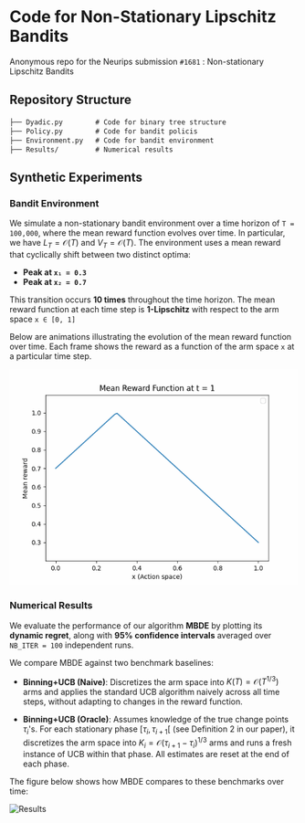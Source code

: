 # Code for Non-Stationary Lipschitz Bandits

Anonymous repo for the Neurips submission `#1681` : Non-stationary Lipschitz Bandits

## Repository Structure

``` shell
├── Dyadic.py        # Code for binary tree structure
├── Policy.py        # Code for bandit policis
├── Environment.py   # Code for bandit environment
├── Results/         # Numerical results
```

## Synthetic Experiments

### Bandit Environment
We simulate a non-stationary bandit environment over a time horizon of `T = 100,000`, where the mean reward function evolves over time. In particular, we have $L_T=\mathcal{O}(T)$ and $V_T = \mathcal{O}(T)$. The environment uses a mean reward that cyclically shift between two distinct optima:
- **Peak at `x₁ = 0.3`**
- **Peak at `x₂ = 0.7`**
  
This transition occurs **10 times** throughout the time horizon. The mean reward function at each time step is **1-Lipschitz** with respect to the arm space `x ∈ [0, 1]`

Below are animations illustrating the evolution of the mean reward function over time. Each frame shows the reward as a function of the arm space `x` at a particular time step.

![Mean reward](mean_reward_evolution.gif)


### Numerical Results

We evaluate the performance of our algorithm **MBDE** by plotting its **dynamic regret**, along with **95% confidence intervals** averaged over `NB_ITER = 100` independent runs.

We compare MBDE against two benchmark baselines:

- **Binning+UCB (Naive)**: Discretizes the arm space into $K(T) = \mathcal{O}(T^{1/3})$ arms and applies the standard UCB algorithm naively across all time steps, without adapting to changes in the reward function.

- **Binning+UCB (Oracle)**: Assumes knowledge of the true change points $\tau_i$'s. For each stationary phase $[\tau_{i}, \tau_{i+1}[$ (see Definition 2 in our paper), it discretizes the arm space into $K_i = \mathcal{O}(\tau_{i+1} - \tau_i)^{1/3}$ arms and runs a fresh instance of UCB within that phase. All estimates are reset at the end of each phase.

The figure below shows how MBDE compares to these benchmarks over time:

![Results](regret_plot.png)
